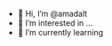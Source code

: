 - 👋 Hi, I’m @amadalt
- 👀 I’m interested in ...
- 🌱 I’m currently learning 

<!---
amadalt/amadalt is a ✨ special ✨ repository because its `README.md` (this file) appears on your GitHub profile.
You can click the Preview link to take a look at your changes.
--->
